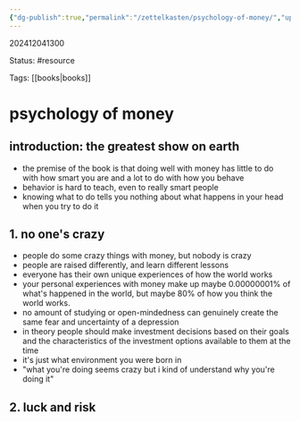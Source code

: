 ```yaml
---
{"dg-publish":true,"permalink":"/zettelkasten/psychology-of-money/","updated":"2024-12-04T13:24:16.982-05:00"}
---
```


202412041300

Status: #resource 

Tags: [[books\|books]]

# psychology of money

## introduction: the greatest show on earth
* the premise of the book is that doing well with money has little to do with how smart you are and a lot to do with how you behave
* behavior is hard to teach, even to really smart people
* knowing what to do tells you nothing about what happens in your head when you try to do it

## 1. no one's crazy
* people do some crazy things with money, but nobody is crazy
* people are raised differently, and learn different lessons
* everyone has their own unique experiences of how the world works
* your personal experiences with money make up maybe 0.00000001% of what's happened in the world, but maybe 80% of how you think the world works. 
* no amount of studying or open-mindedness can genuinely create the same fear and uncertainty of a depression
* in theory people should make investment decisions based on their goals and the characteristics of the investment options available to them at the time
* it's just what environment you were born in
* "what you're doing seems crazy but i kind of understand why you're doing it"

## 2. luck and risk